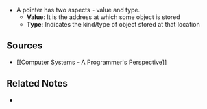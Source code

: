 - A pointer has two aspects - value and type.
	- **Value**: It is the address at which some object is stored
	- **Type**: Indicates the kind/type of object stored at that location

## Sources
- [[Computer Systems - A Programmer's Perspective]]

## Related Notes
- 